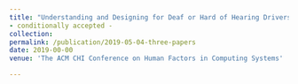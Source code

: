 ```yaml
---
title: "Understanding and Designing for Deaf or Hard of Hearing Drivers on Uber" 
- conditionally accepted - 
collection: 
permalink: /publication/2019-05-04-three-papers
date: 2019-00-00
venue: 'The ACM CHI Conference on Human Factors in Computing Systems'

---
```

